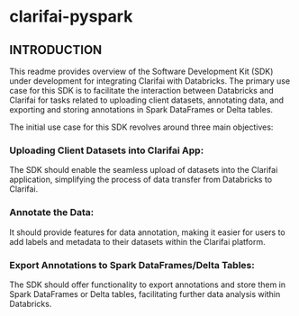 # clarifai-pyspark

## INTRODUCTION

This readme provides overview of the Software Development Kit (SDK) under development for integrating Clarifai with Databricks. The primary use case for this SDK is to facilitate the interaction between Databricks and Clarifai for tasks related to uploading client datasets, annotating data, and exporting and storing annotations in Spark DataFrames or Delta tables.

The initial use case for this SDK revolves around three main objectives:

### Uploading Client Datasets into Clarifai App:
  The SDK should enable the seamless upload of datasets into the Clarifai application, simplifying the process of data transfer from Databricks to Clarifai.

### Annotate the Data:
  It should provide features for data annotation, making it easier for users to add labels and metadata to their datasets within the Clarifai platform.

### Export Annotations to Spark DataFrames/Delta Tables:
  The SDK should offer functionality to export annotations and store them in Spark DataFrames or Delta tables, facilitating further data analysis within Databricks.
